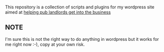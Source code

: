 
This repository is a collection of scripts and plugins for my wordpress site aimed at [helping pub landlords get into the business](http://publandlordadvisor.uk) 

## NOTE 
I'm sure this is not the right way to do anything in wordpress but it works for me right now :-), copy at your own risk.
